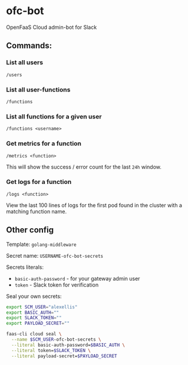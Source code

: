 # ofc-bot

OpenFaaS Cloud admin-bot for Slack

## Commands:

### List all users

```
/users
```

### List all user-functions

```
/functions
```

### List all functions for a given user

```
/functions <username>
```

### Get metrics for a function

```
/metrics <function>
```

This will show the success / error count for the last `24h` window.

### Get logs for a function

```
/logs <function>
```

View the last 100 lines of logs for the first pod found in the cluster with a matching function name.

## Other config

Template: `golang-middleware`

Secret name: `USERNAME-ofc-bot-secrets`

Secrets literals:

* `basic-auth-password` - for your gateway admin user
* `token` - Slack token for verification

Seal your own secrets:

```sh
export SCM_USER="alexellis"
export BASIC_AUTH=""
export SLACK_TOKEN=""
export PAYLOAD_SECRET=""

faas-cli cloud seal \
  --name $SCM_USER-ofc-bot-secrets \
  --literal basic-auth-password=$BASIC_AUTH \
  --literal token=$SLACK_TOKEN \
  --literal payload-secret=$PAYLOAD_SECRET
```
